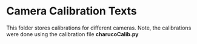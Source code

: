 # Camera Calibration Texts

This folder stores calibrations for different cameras. Note, the calibrations were done using the calibration file  **charucoCalib.py**